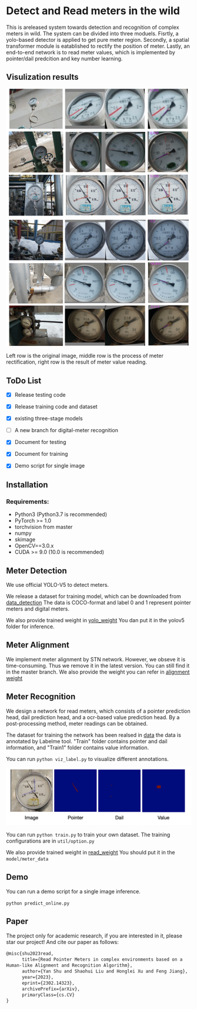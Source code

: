 # Detect and Read meters in the wild
This is areleased system towards detection and recognition of complex meters in wild. The system can be divided into three moduels. Fisrtly, a yolo-based detector is applied to get pure meter region. Secondly, a spatial transformer module is eatablished to rectify the position of meter. Lastly, an end-to-end network is to read meter values, which is implemented by pointer/dail predcition and key number learning.    

## Visulization results
![](1.png)
![](2.png)

Left row is the original image, middle row is the process of meter rectification, right row is the result of meter value reading.



## ToDo List

- [x] Release testing code
- [x] Release training code and dataset
- [x] existing three-stage models
- [ ] A new branch for digital-meter recognition
- [x] Document for testing
- [x] Document for training
- [x] Demo script for single image


## Installation

### Requirements:
- Python3 (Python3.7 is recommended)
- PyTorch >= 1.0 
- torchvision from master
- numpy
- skimage
- OpenCV==3.0.x
- CUDA >= 9.0 (10.0 is recommended)

## Meter Detection 
We use official YOLO-V5 to detect meters.

We release a dataset for training model, which can be downloaded from [data_detection]( https://drive.google.com/file/d/1RKcqJ0RWaBPpBbMtWwcgQ4S66Iwf97RS/view?usp=drive_link) The data is COCO-format and label 0 and 1 represent pointer meters and digital meters.

We also provide trained weight in [yolo_weight](https://drive.google.com/file/d/1bHYpJro3ERmNTRO2JEo1inyU0_juqw5z/view?usp=drive_link) You dan put it in the yolov5 folder for inference.

## Meter Alignment
We implement meter alignment by STN network. However, we obseve it is time-consuming. Thus we remove it in the latest version. You can still find it in the master branch. We also provide the weight you can refer in [alignment weight](https://drive.google.com/file/d/1406CI_GqRBpXn1-AChM6NzdX8r9FAXl-/view?usp=sharing)

## Meter Recognition
We design a network for read meters, which consists of a pointer prediction head, dail prediction head, and a ocr-based value prediction head. By a post-processing method, meter readings can be obtained.

The dataset for training the network has been realsed in [data](https://drive.google.com/file/d/1fFSSwoWAHkZWqgVCuqwOSFjSVfkjGk2U/view?usp=drive_link) the data is annotated by Labelme tool. "Train" folder contains pointer and dail information, and "Train1" folder contains value information. 

You can run ```python viz_label.py``` to visualize different annotations.

![](3.png)

You can run ```python train.py``` to train your own dataset. The training configurations are in ```util/option.py```

We also provide trained weight in [read_weight](https://drive.google.com/file/d/1sHmEEf9E0_kvL0LW1S5Y5jjFgjx_O5Dj/view?usp=drive_link) You should put it in the ```model/meter_data```

## Demo 
You can run a demo script for a single image inference.

```python predict_online.py```

## Paper
The project only for academic research, if you are interested in it, please star our project! And cite our paper as follows:
```
@misc{shu2023read,
      title={Read Pointer Meters in complex environments based on a Human-like Alignment and Recognition Algorithm}, 
      author={Yan Shu and Shaohui Liu and Honglei Xu and Feng Jiang},
      year={2023},
      eprint={2302.14323},
      archivePrefix={arXiv},
      primaryClass={cs.CV}
}
```





